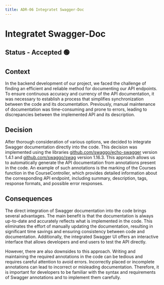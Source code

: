 ```yaml
---
title: ADR-06 Integratet Swagger-Doc
---
```


# Integratet Swagger-Doc

## Status - Accepted 🟢

## Context

In the backend development of our project, we faced the challenge of finding an efficient and reliable method for documenting our API endpoints. To ensure continuous accuracy and currency of the API documentation, it was necessary to establish a process that simplifies synchronization between the code and its documentation. Previously, manual maintenance of documentation was time-consuming and prone to errors, leading to discrepancies between the implemented API and its description.

## Decision

After thorough consideration of various options, we decided to integrate Swagger documentation directly into the code. This decision was implemented using the libraries [github.com/swaggo/echo-swagger](https://pkg.go.dev/github.com/swaggo/echo-swagger@v1.4.1) version 1.4.1 and [github.com/swaggo/swag](https://pkg.go.dev/github.com/swaggo/swag@v1.16.3) version 1.16.3. This approach allows us to automatically generate the API documentation from annotations present in the code. An example of such annotations is the marking of the Courses function in the CourseController, which provides detailed information about the corresponding API endpoint, including summary, description, tags, response formats, and possible error responses.

## Consequences

The direct integration of Swagger documentation into the code brings several advantages. The main benefit is that the documentation is always up-to-date and accurately reflects what is implemented in the code. This eliminates the effort of manually updating the documentation, resulting in significant time savings and ensuring consistency between code and documentation. Additionally, the integrated Swagger UI offers an interactive interface that allows developers and end users to test the API directly.

However, there are also downsides to this approach. Writing and maintaining the required annotations in the code can be tedious and requires careful attention to avoid errors. Incorrectly placed or incomplete annotations can lead to incorrect or misleading documentation. Therefore, it is important for developers to be familiar with the syntax and requirements of Swagger annotations and to implement them carefully.